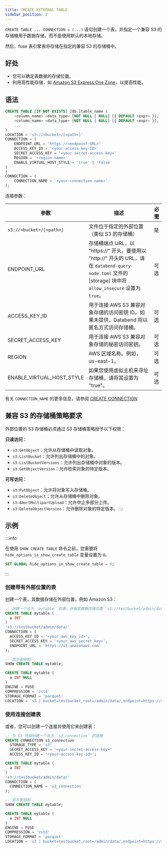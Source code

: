 ```yaml
---
title: CREATE EXTERNAL TABLE
sidebar_position: 2
---
```


`CREATE TABLE ... CONNECTION = (...)` 语句创建一个表，并指定一个兼容 S3 的存储桶用于数据存储，而不是使用默认的本地存储。

然后，fuse 表引擎表将存储在指定的兼容 S3 的存储桶中。

## 好处

- 您可以确定表数据的存储位置。
- 利用高性能存储，如 [Amazon S3 Express One Zone](https://aws.amazon.com/s3/storage-classes/express-one-zone/)，以提高性能。

## 语法

```sql
CREATE TABLE [IF NOT EXISTS] [db.]table_name (
    <column_name> <data_type> [NOT NULL | NULL] [{ DEFAULT <expr> }],
    <column_name> <data_type> [NOT NULL | NULL] [{ DEFAULT <expr> }],
    ...
)
LOCATION = 's3://<bucket>/[<path>]'
CONNECTION = (
    ENDPOINT_URL = 'https://<endpoint-URL>'
    ACCESS_KEY_ID = '<your-access-key-ID>'
    SECRET_ACCESS_KEY = '<your-secret-access-key>'
    REGION = '<region-name>'
    ENABLE_VIRTUAL_HOST_STYLE = 'true' | 'false'
)
|
CONNECTION = (
    CONNECTION_NAME = '<your-connection-name>'
);
```

连接参数：

| 参数                        | 描述                                                                                                                                                                                                              | 必需       |
|-----------------------------|--------------------------------------------------------------------------------------------------------------------------------------------------------------------------------------------------------------------------|------------|
| `s3://<bucket>/[<path>]`    | 文件位于指定的外部位置（类似 S3 的存储桶）                                                                                                                                                            | 是         |
| ENDPOINT_URL              	 | 存储桶端点 URL，以 "https://" 开头。要使用以 "http://" 开头的 URL，请在 `databend-query-node.toml` 文件的 [storage] 块中将 `allow_insecure` 设置为 `true`。                                  	 | 可选 	 |
| ACCESS_KEY_ID             	 | 用于连接 AWS S3 兼容对象存储的访问密钥 ID。如果未提供，Databend 将以匿名方式访问存储桶。    	                                                                               | 可选 	 |
| SECRET_ACCESS_KEY         	 | 用于连接 AWS S3 兼容对象存储的秘密访问密钥。 	                                                                                                                                            | 可选 	 |
| REGION                    	 | AWS 区域名称。例如，us-east-1。                                    	                                                                                                                                            | 可选 	 |
| ENABLE_VIRTUAL_HOST_STYLE 	 | 如果您使用虚拟主机来寻址存储桶，请将其设置为 "true"。                               	                                                                                                                      | 可选 	 |

有关 `CONNECTION_NAME` 的更多信息，请参阅 [CREATE CONNECTION](../13-connection/create-connection.md)

## 兼容 S3 的存储桶策略要求

外部位置的 S3 存储桶必须通过 S3 存储桶策略授予以下权限：

**只读访问：**
- `s3:GetObject`：允许从存储桶中读取对象。
- `s3:ListBucket`：允许列出存储桶中的对象。
- `s3:ListBucketVersions`：允许列出存储桶中对象的版本。
- `s3:GetObjectVersion`：允许检索对象的特定版本。

**可写访问：**
- `s3:PutObject`：允许将对象写入存储桶。
- `s3:DeleteObject`：允许从存储桶中删除对象。
- `s3:AbortMultipartUpload`：允许中止多部分上传。
- `s3:DeleteObjectVersion`：允许删除对象的特定版本。
:::

## 示例

:::info

在使用 `SHOW CREATE TABLE` 命令之前，您需要将 `hide_options_in_show_create_table` 变量设置为 `0`。
```sql
SET GLOBAL hide_options_in_show_create_table = 0;
```
:::

### 创建带有外部位置的表

创建一个表，其数据存储在外部位置，例如 Amazon S3：

```sql
-- 创建一个名为 `mytable` 的表，并指定数据存储位置 `s3://testbucket/admin/data/`
CREATE TABLE mytable (
  a INT
)
's3://testbucket/admin/data/'
CONNECTION = (
  ACCESS_KEY_ID = '<your_aws_key_id>',
  SECRET_ACCESS_KEY = '<your_aws_secret_key>',
  ENDPOINT_URL = 'https://s3.amazonaws.com'
);

-- 显示表结构
SHOW CREATE TABLE mytable;

CREATE TABLE mytable (
  a INT NULL
)
ENGINE = FUSE
COMPRESSION = 'zstd'
STORAGE_FORMAT = 'parquet'
LOCATION = 's3 | bucket=testbucket,root=/admin/data/,endpoint=https://s3.amazonaws.com';
```

### 使用连接创建表

或者，您可以创建一个连接并使用它来创建表：
```sql
-- 为 S3 凭据创建一个名为 `s3_connection` 的连接
CREATE CONNECTION s3_connection
  STORAGE_TYPE = 's3'
  SECRET_ACCESS_KEY = '<your-secret-access-key>'
  ACCESS_KEY_ID = '<your-access-key-id>';

CREATE TABLE mytable (
  a INT
)
's3://testbucket/admin/data/'
CONNECTION = (
  CONNECTION_NAME = 's3_connection'
);

-- 显示表结构
SHOW CREATE TABLE mytable;

CREATE TABLE mytable (
  a INT NULL
)
ENGINE = FUSE
COMPRESSION = 'zstd'
STORAGE_FORMAT = 'parquet'
LOCATION = 's3 | bucket=testbucket,root=/admin/data/,endpoint=https://s3.amazonaws.com';
```
